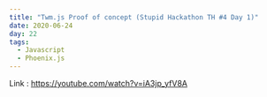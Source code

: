 ```yaml
---
title: "Twm.js Proof of concept (Stupid Hackathon TH #4 Day 1)"
date: 2020-06-24
day: 22
tags:
  - Javascript
  - Phoenix.js
---
```


Link : https://youtube.com/watch?v=iA3jp_yfV8A
